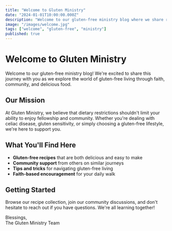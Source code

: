 ```yaml
---
title: "Welcome to Gluten Ministry"
date: "2024-01-01T10:00:00.000Z"
description: "Welcome to our gluten-free ministry blog where we share recipes, tips, and community support."
image: "/images/welcome.jpg"
tags: ["welcome", "gluten-free", "ministry"]
published: true
---
```


# Welcome to Gluten Ministry

Welcome to our gluten-free ministry blog! We're excited to share this journey with you as we explore the world of gluten-free living through faith, community, and delicious food.

## Our Mission

At Gluten Ministry, we believe that dietary restrictions shouldn't limit your ability to enjoy fellowship and community. Whether you're dealing with celiac disease, gluten sensitivity, or simply choosing a gluten-free lifestyle, we're here to support you.

## What You'll Find Here

- **Gluten-free recipes** that are both delicious and easy to make
- **Community support** from others on similar journeys
- **Tips and tricks** for navigating gluten-free living
- **Faith-based encouragement** for your daily walk

## Getting Started

Browse our recipe collection, join our community discussions, and don't hesitate to reach out if you have questions. We're all learning together!

Blessings,  
The Gluten Ministry Team